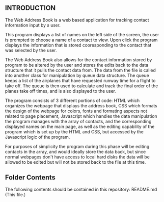 INTRODUCTION
------------
The Web Address Book  is a web based application for tracking contact information input by a user. 
 
This program displays a list of names on the left side of the screen, the user is prompted to choose a name of a contact to view. Upon click the program displays the information that is stored cooresponding to the contact that was selected by the user. 

The Web Address Book also allows for the contact information stored by program to be altered by the user and stores the edits back to the data structure that it pulls the contact data from. The data from the file is called into another class for manipulation by queue data structure. The queue keeps a list of the airplanes that have requested runway time for a flight to take off. The queue is then used to calculate and track the final order of the planes take off times, and is also displayed to the user. 

The program consists of 3 different portions of code: HTML which organizes the webpage that displays the address book, CSS which formats the design of the webpage for colors, fonts and formating aspects not related to page placement, Javascript which handles the data manipulation the program manages with the array of contacts, and the corresponding displayed names on the main page, as well as the editing capability of the program which is set up by the HTML and CSS, but accessed by the Javascript logic of the program.  

For purposes of simplicity the program during this phase will be editing contacts in the array, and would ideally store the data back, but since normal webpages don't have access to local hard disks the data will be allowed to be edited but will not be stored back to the file at this time. 

Folder Contents
---------------
The following contents should be contained in this repository:
README.md (This file.)